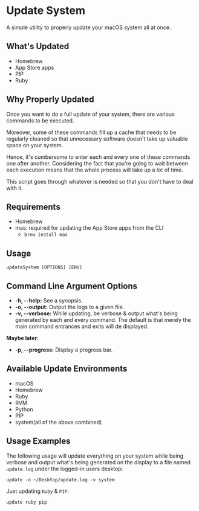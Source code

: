 # Update System

A simple utility to properly update your macOS system all at once.

## What's Updated

- Homebrew
- App Store apps
- PIP
- Ruby

## Why Properly Updated

Once you want to do a full update of your system, there are various commands to be executed.

Moreover, some of these commands fill up a cache that needs to be regularly cleaned so that unnecessary software doesn't take up valuable space on your system.

Hence, it's cumbersome to enter each and every one of these commands one after another. Considering the fact that you're going to wait between each execution means that the whole process will take up a lot of time.

This script goes through whatever is needed so that you don't have to deal with it.

## Requirements

- Homebrew
- mas: required for updating the App Store apps from the CLI
	- `brew install mas`

## Usage

`updateSystem [OPTIONS] [ENV]`

## Command Line Argument Options

- **-h, --help:** See a synopsis.
- **-o, --output:** Output the logs to a given file.
- **-v, --verbose:** While updating, be verbose & output what's being generated by each and every command. The default is that merely the main command entrances and exits will de displayed.

**Maybe later:**

- **-p, --progress:** Display a progress bar.

## Available Update Environments

- macOS
- Homebrew
- Ruby
- RVM
- Python
- PIP
- system(all of the above combined)

## Usage Examples

The following usage will update everything on your system while being verbose and output what's being generated on the display to a file named `update.log` under the logged-in users desktop:

	update -o ~/Desktop/update.log -v system

Just updating `Ruby` & `PIP`:

	update ruby pip